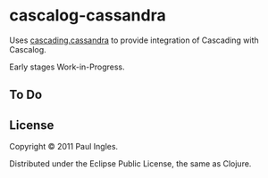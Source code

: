 # cascalog-cassandra

Uses [cascading.cassandra](http://github.com/pingles/cascading.cassandra) to provide integration of Cascading with Cascalog.

Early stages Work-in-Progress.

## To Do

## License

Copyright &copy; 2011 Paul Ingles.

Distributed under the Eclipse Public License, the same as Clojure.
